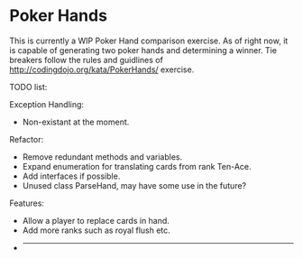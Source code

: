# Poker Hands

This is currently a WIP Poker Hand comparison exercise. As of right now, it is capable of generating two poker hands and determining a winner. Tie breakers follow the rules and guidlines of http://codingdojo.org/kata/PokerHands/ exercise. 

TODO list:

Exception Handling:
  - Non-existant at the moment.

Refactor:
  - Remove redundant methods and variables.
  - Expand enumeration for translating cards from rank Ten-Ace.
  - Add interfaces if possible.
  - Unused class ParseHand, may have some use in the future?
  
Features:
  - Allow a player to replace cards in hand.
  - Add more ranks such as royal flush etc.
  - ______
